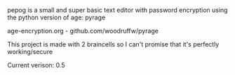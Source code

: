 pepog is a small and super basic text editor with password encryption using the python version of age: pyrage

age-encryption.org  -  github.com/woodruffw/pyrage

This project is made with 2 braincells so I can't promise that it's perfectly working/secure

Current verison: 0.5
